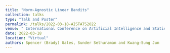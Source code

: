 ```yaml
---
title: "Norm-Agnostic Linear Bandits"
collection: talks
type: "Talk and Poster"
permalink: /talks/2022-03-18-AISTATS2022
venue: " International Conference on Artificial Intelligence and Statistic (AISTATS) "
date: 2022-03-18
location: "Virtual"
authors: Spencer (Brady) Gales, Sunder Sethuraman and Kwang-Sung Jun
---
```



